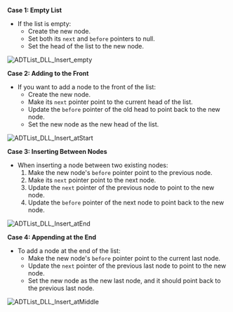 
**Case 1: Empty List**
- If the list is empty:
  - Create the new node.
  - Set both its `next` and `before` pointers to null.
  - Set the head of the list to the new node.

[//]: # ([Block] Insert when the list is empty gif)
![ADTList_DLL_Insert_empty](https://github.com/Osraj/CSC212_Course/assets/46506381/2666e02a-105f-460c-a9f7-ef5835a57f01)


**Case 2: Adding to the Front**
- If you want to add a node to the front of the list:
  - Create the new node.
  - Make its `next` pointer point to the current head of the list.
  - Update the `before` pointer of the old head to point back to the new node.
  - Set the new node as the new head of the list.

[//]: # ([Block] Insert when at the start of a list gif)
![ADTList_DLL_Insert_atStart](https://github.com/Osraj/CSC212_Course/assets/46506381/b6171765-71c1-4960-9b05-de4c37496acd)


**Case 3: Inserting Between Nodes**
- When inserting a node between two existing nodes:
  1. Make the new node's `before` pointer point to the previous node.
  2. Make its `next` pointer point to the next node.
  3. Update the `next` pointer of the previous node to point to the new node.
  4. Update the `before` pointer of the next node to point back to the new node.

[//]: # ([Block] Insert when at the middle of a list gif)
![ADTList_DLL_Insert_atEnd](https://github.com/Osraj/CSC212_Course/assets/46506381/43b329a1-a581-4d9f-a589-ca0c614239d4)


**Case 4: Appending at the End**
- To add a node at the end of the list:
  - Make the new node's `before` pointer point to the current last node.
  - Update the `next` pointer of the previous last node to point to the new node.
  - Set the new node as the new last node, and it should point back to the previous last node.

[//]: # ([Block] Insert when at the end of a list gif)
![ADTList_DLL_Insert_atMiddle](https://github.com/Osraj/CSC212_Course/assets/46506381/acffda72-2c4f-44e9-b773-eb50da9fbf08)
